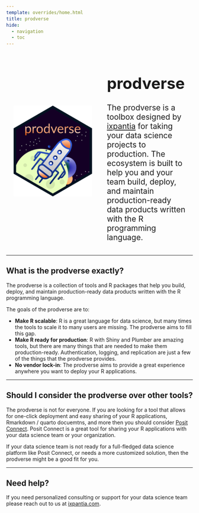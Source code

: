 ```yaml
---
template: overrides/home.html
title: prodverse
hide:
  - navigation
  - toc
---
```


<style>
.container {
    display: flex;
    flex: 1 1 0px;
    width: 100%;
    align-items: center; /* Aligns the image and text vertically */
}

.image {
    width: 50%;
    padding-right: 20px;
    padding-left: 20px;
    /* center the image */
    display: flex;
    justify-content: center;
}

.image img {
    max-height: 400px;
}

.text {
    width: 50%;
    padding-left: 20px;
    padding-right: 20px;
    font-size: 1.5em;
}
</style>

<div class="container">
    <div class="image">
        <img src="/figures/prodverse.png">
    </div>
    <div class="text">
        <h1>prodverse</h1>
        <p>
            The prodverse is a toolbox designed by <a
            href="https://www.ixpantia.com/en/">ixpantia</a> for taking your
            data science projects to production. The ecosystem is built to help
            you and your team build, deploy, and maintain production-ready data
            products written with the R programming language.
        </p>
    </div>
</div>

---

## What is the prodverse exactly?

The prodverse is a collection of tools and R packages that help you build, deploy,
and maintain production-ready data products written with the R programming language.

The goals of the prodverse are to:

  - **Make R scalable**: R is a great language for data science, but
    many times the tools to scale it to many users are missing.
    The prodverse aims to fill this gap.
  - **Make R ready for production**: R with Shiny and Plumber are amazing
    tools, but there are many things that are needed to make them production-ready.
    Authentication, logging, and replication are just a few of the things that
    the prodverse provides.
  - **No vendor lock-in**: The prodverse aims to provide a great experience
    anywhere you want to deploy your R applications.

---

## Should I consider the prodverse over other tools?

The prodverse is not for everyone. If you are looking for a tool that allows
for one-click deployment and easy sharing of your R applications, Rmarkdown /
quarto docuemtns, and more then you should
consider [Posit Connect](https://posit.co/products/enterprise/connect/). Posit
Connect is a great tool for sharing your R applications with your data science
team or your organization.

If your data science team is not ready for a full-fledged data science platform
like Posit Connect, or needs a more customized solution, then the prodverse
might be a good fit for you.

---

## Need help?

If you need personalized consulting or support for your data science team
please reach out to us at [ixpantia.com](https://www.ixpantia.com/en/contact-us).
